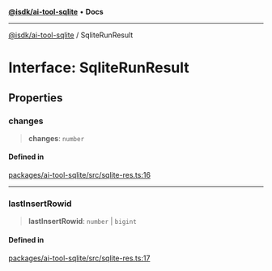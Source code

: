 [**@isdk/ai-tool-sqlite**](../README.md) • **Docs**

***

[@isdk/ai-tool-sqlite](../globals.md) / SqliteRunResult

# Interface: SqliteRunResult

## Properties

### changes

> **changes**: `number`

#### Defined in

[packages/ai-tool-sqlite/src/sqlite-res.ts:16](https://github.com/isdk/ai-tool-sqlite.js/blob/9fe2c10603e7d4edf9338798a309c4c793b97975/src/sqlite-res.ts#L16)

***

### lastInsertRowid

> **lastInsertRowid**: `number` \| `bigint`

#### Defined in

[packages/ai-tool-sqlite/src/sqlite-res.ts:17](https://github.com/isdk/ai-tool-sqlite.js/blob/9fe2c10603e7d4edf9338798a309c4c793b97975/src/sqlite-res.ts#L17)
